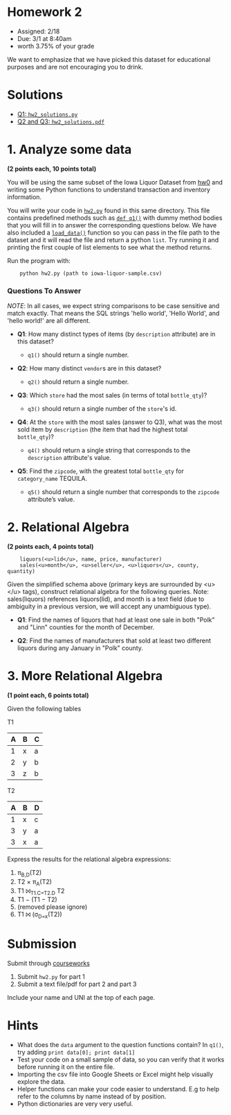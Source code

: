 # Homework 2

* Assigned: 2/18
* Due: 3/1 at 8:40am
* worth 3.75% of your grade


We want to emphasize that we have picked this dataset for educational purposes
and are not encouraging you to drink.


# Solutions

* [Q1: `hw2_solutions.py`](./hw2_solutions.py)
* [Q2 and Q3: `hw2_solutions.pdf`](./hw2_solutions.pdf)


# 1. Analyze some data

**(2 points each, 10 points total)**

You will be using the same subset of the Iowa Liquor Dataset from [hw0](https://github.com/w4111/hw0/blob/master/README.md) and 
writing some Python functions to understand transaction and inventory information.

You will write your code in [`hw2.py`](./hw2.py) found in this same directory. This file contains predefined methods such as [`def q1()`](./hw2.py#L22) with dummy method bodies that you
will fill in to answer the corresponding questions below.
We have also included a [`load_data()`](./hw2.py#L9) function so you can pass in the file path to the dataset 
and it will read the file and return a python `list`.  Try running it and printing the first couple of 
list elements to see what the method returns.

Run the program with:

        python hw2.py (path to iowa-liquor-sample.csv)


### Questions To Answer

*NOTE*: In all cases, we expect string comparisons to be case sensitive and match exactly. That means the SQL strings 'hello world', 'Hello World', and 'hello world!' are all different.


* **Q1**: How many distinct types of items (by `description` attribute) are in this dataset?
  * `q1()` should return a single number.

* **Q2**: How many distinct `vendor`s are in this dataset?
  * `q2()` should return a single number.

* **Q3**: Which `store` had the most sales (in terms of total `bottle_qty`)?
  * `q3()` should return a single number of the `store`'s id.

* **Q4**: At the `store` with the most sales (answer to Q3), what was the most sold item by `description` (the item that had the highest total `bottle_qty`)?
  * `q4()` should return a single string that corresponds to the `description` attribute's value.

* **Q5**:  Find the `zipcode`, with the greatest total `bottle_qty` for `category_name` TEQUILA.
  * `q5()` should return a single number that corresponds to the `zipcode` attribute’s value.



# 2. Relational Algebra

**(2 points each, 4 points total)**

        liquors(<u>lid</u>, name, price, manufacturer)
        sales(<u>month</u>, <u>seller</u>, <u>liquors</u>, county, quantity)

Given the simplified schema above (primary keys are surrounded by &lt;u> &lt;/u> tags), construct relational algebra for the following queries. Note: sales(liquors) references liquors(lid), and month is a text field (due to ambiguity in a previous version, we will accept any unambiguous type).

* **Q1**: Find the names of liquors that had at least one sale in both "Polk" and "Linn" counties for the month of December.

* **Q2**: Find the names of manufacturers that sold at least two different liquors during any January in "Polk" county.



# 3. More Relational Algebra

**(1 point each, 6 points total)**

Given the following tables


T1

|A | B | C |  
|---|---|---|
|1 | x | a |
|2 | y | b |
|3 | z | b | 

T2

A | B | D
---|---|---
1 | x | c
3 | y | a
3 | x | a


Express the results for the relational algebra expressions:


1. π<sub>B,D</sub>(T2)
1. T2 × π<sub>A</sub>(T2)
1. T1 ⨝<sub>T1.C=T2.D</sub> T2 
1. T1 − (T1 − T2)
1. (removed please ignore)
1. T1 ⨝ (σ<sub>D=x</sub>(T2))



# Submission

Submit through [courseworks](https://courseworks2.columbia.edu/courses/6866/assignments/27330)

1. Submit `hw2.py` for part 1
1. Submit a text file/pdf for part 2 and part 3 

Include your name and UNI at the top of each page.


# Hints

* What does the `data` argument to the question functions contain? In `q1()`, try adding `print data[0]; print data[1]`
* Test your code on a small sample of data, so you can verify that it works before running it on the entire file.
* Importing the csv file into Google Sheets or Excel might help visually explore the data.
* Helper functions can make your code easier to understand. E.g to help refer to the columns by name instead of by position.
* Python dictionaries are very very useful.
